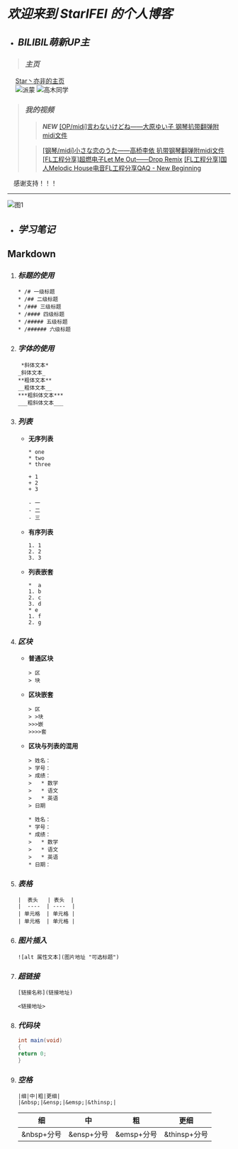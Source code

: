 # _欢迎来到 StarIFEI 的个人博客_

* ## _BILIBIL萌新UP主_ ##
> ### _主页_ ###
&emsp; [Star丶亦非的主页](https://space.bilibili.com/386332727)          
&emsp; ![派蒙](https://ascii2d.net/thumbnail/9/3/2/3/93235c8d510ccc84d6bfec863930544d.jpg)
![高木同学](https://ascii2d.net/thumbnail/7/4/5/e/745e8873697fd91f33c5692ac2438c8c.jpg)
> ### _我的视频_ ###
> > ___NEW___ [[OP/midi]言わないけどね——大原ゆい子 钢琴扒带翻弹附midi文件](https://www.bilibili.com/video/BV1nQ4y117hC/) 
>
> >[[钢琴/midi]小さな恋のうた——高桥李依 扒带钢琴翻弹附midi文件](https://www.bilibili.com/video/BV1B44y1y7dL/)
> > [[FL工程分享]超燃电子Let Me Out——Drop Remix](https://www.bilibili.com/video/BV1qL411n7pv)
> >[[FL工程分享]国人Melodic House电音FL工程分享QAQ - New Beginning](https://www.bilibili.com/video/BV1yK4y1e7bq) 



&emsp;感谢支持！！！

***
![图1](https://img3.vilipix.com/picture/pages/regular/2021/07/09/21/21/92127758_p0_master1200.jpg)
* ## _学习笔记_ ##
## Markdown ##
1. ### _标题的使用_ ###
      ```
      * /# 一级标题
      * /## 二级标题
      * /### 三级标题
      * /#### 四级标题
      * /##### 五级标题
      * /###### 六级标题
      ```
2. ### _字体的使用_ ###
      ```
       *斜体文本*
      _斜体文本_
      **粗体文本**
      __粗体文本__
      ***粗斜体文本***
      ___粗斜体文本___
      ```
   
3. ### _列表_ ###
   * __无序列表__
     
      ```
      * one
      * two
      * three
      
      + 1
      + 2
      + 3
      
      - 一
      - 二
      - 三
      ```
   * __有序列表__
      ```
      1. 1
      2. 2
      3. 3
      ```
   * __列表嵌套__
      ```
      *  a
      1. b
      2. c
      3. d
      * e
      1. f
      2. g
      ```
4. ### _区块_ ###
   * __普通区块__
      ```
      > 区
      > 块
      ```
   * __区块嵌套__
      ```
      > 区
      > >块
      >>>嵌
      >>>>套
      ```
   * __区块与列表的混用__
      ```
      > 姓名：
      > 学号：
      > 成绩：
      >   * 数学
      >   * 语文
      >   * 英语
      > 日期
      ```
      ```
      * 姓名：
      * 学号：
      * 成绩：
      >   * 数学
      >   * 语文
      >   * 英语
      * 日期：
      ```
5. ### _表格_ ###
      ```
      |  表头   | 表头  |
      |  ----  | ----  |
      | 单元格  | 单元格 |
      | 单元格  | 单元格 |
      ```
6. ### _图片插入_ ###
      ```
      ![alt 属性文本](图片地址 "可选标题")
      ```
7. ### _超链接_ ###
      ```
      [链接名称](链接地址)
      ```
      ```
      <链接地址>
      ```
8. ### _代码块_ ###
      ```java
      int main(void)
      {
      return 0;
      }
      ```
      
9. ### _空格_ ###
      ```
      |细|中|粗|更细|
      |&nbsp;|&ensp;|&emsp;|&thinsp;|
      ```
      | 细         | 中         | 粗         |     更细     |
      | ---------- | ---------- | ---------- | ---------- |
      | &nbsp+分号 | &ensp+分号 | &emsp+分号 | &thinsp+分号 |


